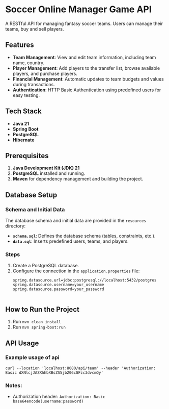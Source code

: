 # Soccer Online Manager Game API

A RESTful API for managing fantasy soccer teams. Users can manage their teams, buy and sell players.

## Features
- **Team Management**: View and edit team information, including team name, country.
- **Player Management**: Add players to the transfer list, browse available players, and purchase players.
- **Financial Management**: Automatic updates to team budgets and values during transactions.
- **Authentication**: HTTP Basic Authentication using predefined users for easy testing.


## Tech Stack
- **Java 21**
- **Spring Boot**
- **PostgreSQL**
- **Hibernate**


## Prerequisites
1. **Java Development Kit (JDK) 21**
2. **PostgreSQL** installed and running.
3. **Maven** for dependency management and building the project.


## Database Setup

### Schema and Initial Data
The database schema and initial data are provided in the `resources` directory:
- **`schema.sql`**: Defines the database schema (tables, constraints, etc.).
- **`data.sql`**: Inserts predefined users, teams, and players.

### Steps
1. Create a PostgreSQL database.
2. Configure the connection in the `application.properties` file:
   ```properties
   spring.datasource.url=jdbc:postgresql://localhost:5432/postgres
   spring.datasource.username=your_username
   spring.datasource.password=your_password


## How to Run the Project

1. Run `mvn clean install`
2. Run `mvn spring-boot:run`


## API Usage

### Example usage of api

`curl --location 'localhost:8080/api/team' --header 'Authorization: Basic dXNlcjJAZXhhbXBsZS5jb206cGFzc3dvcmQy'`

### Notes:

- Authorization header: `Authorization: Basic base64encode(username:password)`